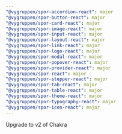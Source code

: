 ```yaml
---
"@vygruppen/spor-accordion-react": major
"@vygruppen/spor-button-react": major
"@vygruppen/spor-card-react": major
"@vygruppen/spor-image-react": major
"@vygruppen/spor-input-react": major
"@vygruppen/spor-layout-react": major
"@vygruppen/spor-link-react": major
"@vygruppen/spor-logo-react": major
"@vygruppen/spor-modal-react": major
"@vygruppen/spor-popover-react": major
"@vygruppen/spor-provider-react": major
"@vygruppen/spor-react": major
"@vygruppen/spor-stepper-react": major
"@vygruppen/spor-tab-react": major
"@vygruppen/spor-table-react": major
"@vygruppen/spor-theme-react": major
"@vygruppen/spor-typography-react": major
"@vygruppen/spor-icon-react": major
---
```


Upgrade to v2 of Chakra
